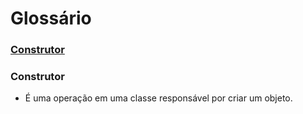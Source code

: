 # Glossário
### [Construtor](#(https://github.com/DeToN3/exercicioGlossario/blob/master/README.md#gloss%C3%A1rio))


### Construtor
- É uma operação em uma classe responsável por criar um objeto.
